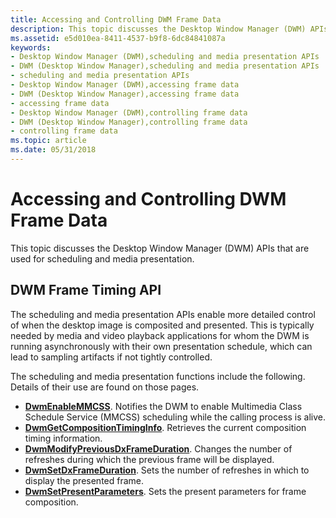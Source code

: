 ```yaml
---
title: Accessing and Controlling DWM Frame Data
description: This topic discusses the Desktop Window Manager (DWM) APIs that are used for scheduling and media presentation.
ms.assetid: e5d010ea-8411-4537-b9f8-6dc84841087a
keywords:
- Desktop Window Manager (DWM),scheduling and media presentation APIs
- DWM (Desktop Window Manager),scheduling and media presentation APIs
- scheduling and media presentation APIs
- Desktop Window Manager (DWM),accessing frame data
- DWM (Desktop Window Manager),accessing frame data
- accessing frame data
- Desktop Window Manager (DWM),controlling frame data
- DWM (Desktop Window Manager),controlling frame data
- controlling frame data
ms.topic: article
ms.date: 05/31/2018
---
```


# Accessing and Controlling DWM Frame Data

This topic discusses the Desktop Window Manager (DWM) APIs that are used for scheduling and media presentation.

## DWM Frame Timing API

The scheduling and media presentation APIs enable more detailed control of when the desktop image is composited and presented. This is typically needed by media and video playback applications for whom the DWM is running asynchronously with their own presentation schedule, which can lead to sampling artifacts if not tightly controlled.

The scheduling and media presentation functions include the following. Details of their use are found on those pages.

-   [**DwmEnableMMCSS**](/windows/desktop/api/Dwmapi/nf-dwmapi-dwmenablemmcss). Notifies the DWM to enable Multimedia Class Schedule Service (MMCSS) scheduling while the calling process is alive.
-   [**DwmGetCompositionTimingInfo**](/windows/desktop/api/Dwmapi/nf-dwmapi-dwmgetcompositiontiminginfo). Retrieves the current composition timing information.
-   [**DwmModifyPreviousDxFrameDuration**](/windows/desktop/api/Dwmapi/nf-dwmapi-dwmmodifypreviousdxframeduration). Changes the number of refreshes during which the previous frame will be displayed.
-   [**DwmSetDxFrameDuration**](/windows/desktop/api/Dwmapi/nf-dwmapi-dwmsetdxframeduration). Sets the number of refreshes in which to display the presented frame.
-   [**DwmSetPresentParameters**](/windows/desktop/api/Dwmapi/nf-dwmapi-dwmsetpresentparameters). Sets the present parameters for frame composition.

 

 




